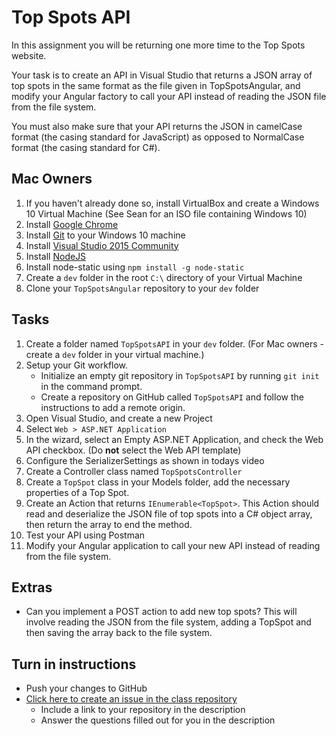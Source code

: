 # Top Spots API

In this assignment you will be returning one more time to the Top Spots website.

Your task is to create an API in Visual Studio that returns a JSON array of top spots in the same format as the file given in TopSpotsAngular, and modify your Angular factory to call your API instead of reading the JSON file from the file system.

You must also make sure that your API returns the JSON in camelCase format (the casing standard for JavaScript) as opposed to NormalCase format (the casing standard for C#).

## Mac Owners
1. If you haven't already done so, install VirtualBox and create a Windows 10 Virtual Machine (See Sean for an ISO file containing Windows 10)
2. Install [Google Chrome](https://www.google.com/chrome/browser/desktop/)
3. Install [Git](http://www.git-scm.com) to your Windows 10 machine
4. Install [Visual Studio 2015 Community](https://www.visualstudio.com/en-us/products/visual-studio-community-vs.aspx)
5. Install [NodeJS](http://nodejs.org/)
6. Install node-static using `npm install -g node-static`
7. Create a `dev` folder in the root `C:\` directory of your Virtual Machine
8. Clone your `TopSpotsAngular` repository to your `dev` folder

## Tasks
1. Create a folder named `TopSpotsAPI` in your `dev` folder. (For Mac owners - create a `dev` folder in your virtual machine.)
2. Setup your Git workflow.
	- Initialize an empty git repository in `TopSpotsAPI` by running `git init` in the command prompt.
	- Create a repository on GitHub called `TopSpotsAPI` and follow the instructions to add a remote origin.
3. Open Visual Studio, and create a new Project
4. Select `Web > ASP.NET Application`
5. In the wizard, select an Empty ASP.NET Application, and check the Web API checkbox. (Do **not** select the Web API template)
6. Configure the SerializerSettings as shown in todays video
7. Create a Controller class named `TopSpotsController`
8. Create a `TopSpot` class in your Models folder, add the necessary properties of a Top Spot.
9. Create an Action that returns `IEnumerable<TopSpot>`. This Action should read and deserialize the JSON file of top spots into a C# object array, then return the array to end the method.
10. Test your API using Postman
11. Modify your Angular application to call your new API instead of reading from the file system.

## Extras
- Can you implement a POST action to add new top spots? This will involve reading the JSON from the file system, adding a TopSpot and then saving the array back to the file system.

## Turn in instructions
* Push your changes to GitHub 
* [Click here to create an issue in the class repository](https://www.github.com/OriginCodeAcademy/2016-SC-WinterCohort/issues/new?title=TopSpotsAPI&body=1.%20Where%20can%20I%20find%20your%20repository%3F%20(Paste%20the%20url%20of%20your%20repository%20below)%0A%0A2.%20On%20a%20scale%20of%201-10%2C%20how%20difficult%20did%20you%20find%20this%20assignment%20to%20be%3F%0A%0A3.%20Did%20you%20complete%20the%20extra%20for%20this%20assignment%3F)
	* Include a link to your repository in the description
	* Answer the questions filled out for you in the description
